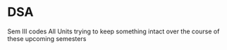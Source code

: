 # DSA
Sem III codes
All Units trying to keep something intact over the course of these upcoming semesters
